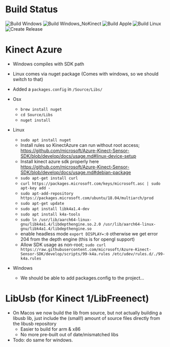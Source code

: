 Build Status
==========================
![Build Windows](https://github.com/NewChromantics/PopCameraDevice/workflows/Build%20Windows/badge.svg)
![Build Windows_NoKinect](https://github.com/NewChromantics/PopCameraDevice/workflows/Build%20Windows%20NoKinect/badge.svg)
![Build Apple](https://github.com/NewChromantics/PopCameraDevice/workflows/Build%20Apple/badge.svg)
![Build Linux](https://github.com/NewChromantics/PopH264/workflows/Build%20Linux/badge.svg)
![Create Release](https://github.com/NewChromantics/PopCameraDevice/workflows/Create%20Release/badge.svg)

Kinect Azure
============
- Windows compiles with SDK path
- Linux comes via nuget package (Comes with windows, so we should switch to that)
- Added a `packages.config` in `/Source/Libs/`
- Osx
	- `brew install nuget`
	- `cd Source/Libs`
	- `nuget install`
- Linux
	- `sudo apt install nuget`
	- Install rules so KinectAzure can run without root access; https://github.com/microsoft/Azure-Kinect-Sensor-SDK/blob/develop/docs/usage.md#linux-device-setup
	- Install kinect azure sdk properly here https://github.com/microsoft/Azure-Kinect-Sensor-SDK/blob/develop/docs/usage.md#debian-package
	- `sudo apt-get install curl`
	- `curl https://packages.microsoft.com/keys/microsoft.asc | sudo apt-key add -`
	- `sudo apt-add-repository https://packages.microsoft.com/ubuntu/18.04/multiarch/prod`
	- `sudo apt-get update`
	- `sudo apt install libk4a1.4-dev`
	- `sudo apt install k4a-tools`
	- `sudo ln /usr/lib/aarch64-linux-gnu/libk4a1.4/libdepthengine.so.2.0 /usr/lib/aarch64-linux-gnu/libk4a1.4/libdepthengine.so`
 	- enable headless mode `export DISPLAY=:0` otherwise we get error 204 from the depth engine (this is for opengl support)
	- Allow SDK usage as non-root; `sudo curl https://raw.githubusercontent.com/microsoft/Azure-Kinect-Sensor-SDK/develop/scripts/99-k4a.rules /etc/udev/rules.d/./99-k4a.rules`
 
- Windows
	- We should be able to add packages.config to the project...


LibUsb (for Kinect 1/LibFreenect)
==========================
- On Macos we now build the lib from source, but not actually building a libusb lib, just include the (small!) amount of source files directly from the libusb repository
	- Easier to build for arm & x86
	- No more pre-built out of date/mismatched libs
- Todo: do same for windows.

